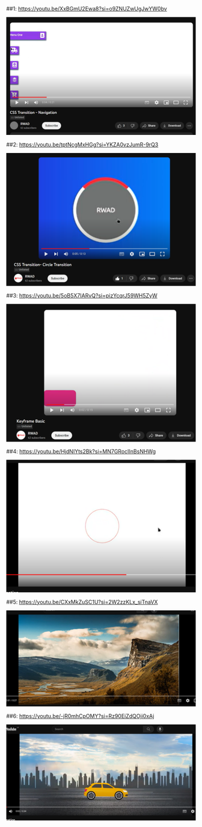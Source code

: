 ##1:
https://youtu.be/XxBGmU2Ewa8?si=o9ZNUZwUgJwYW0bv

![img.png](01.CASE/assets/img/img.png)

##2:
https://youtu.be/tptNcgMxHGg?si=YKZA0vzJumR-9rQ3

![img.png](02.CASE/assets/img/img.png)

##3:
https://youtu.be/5oB5X7IARvQ?si=pizYcqrJ59WH5ZyW

![img.png](03.CASE/assets/img/img.png)

##4:
https://youtu.be/HjdNIYts2Bk?si=MN7GRocIInBsNHWg

![img.png](04.CASE/assets/img/img.png)

##5:
https://youtu.be/CXxMkZuSC1U?si=2W2zzKLx_siTnaVX


![img.png](05.CASE/assets/img/img.png)

##6:
https://youtu.be/-jR0mhCpOMY?si=Rz90EiZdQOji0xAj

![img.png](06.CASE/assets/img/img.png)